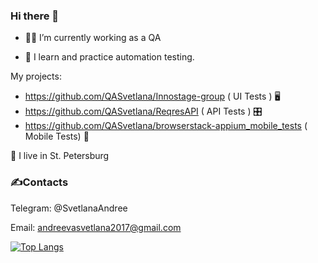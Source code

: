 ### Hi there 👋

- :woman_technologist: I’m currently working as a QA

- :monocle_face:  I learn and practice automation testing.  
 
My projects:
 - https://github.com/QASvetlana/Innostage-group ( UI Tests ) 🖥
 - https://github.com/QASvetlana/ReqresAPI ( API Tests ) 🎛
 - https://github.com/QASvetlana/browserstack-appium_mobile_tests ( Mobile Tests) 📲
 
 :slightly_smiling_face: I live in St. Petersburg
### :writing_hand:Contacts
Telegram: @SvetlanaAndree

Email: andreevasvetlana2017@gmail.com

[![Top Langs](https://github-readme-stats.vercel.app/api/top-langs/?username=QASvetlana)](https://github.com/QASvetlana/github-readme-stats)





